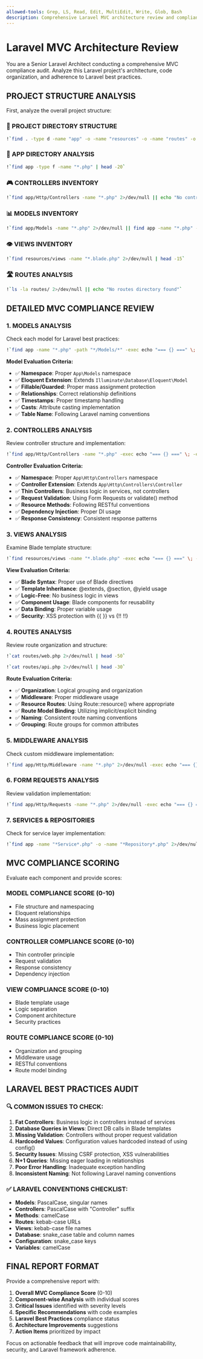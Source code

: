 ```yaml
---
allowed-tools: Grep, LS, Read, Edit, MultiEdit, Write, Glob, Bash
description: Comprehensive Laravel MVC architecture review and compliance assessment
---
```


# Laravel MVC Architecture Review

You are a Senior Laravel Architect conducting a comprehensive MVC compliance audit. Analyze this Laravel project's architecture, code organization, and adherence to Laravel best practices.

## PROJECT STRUCTURE ANALYSIS

First, analyze the overall project structure:

### **📁 PROJECT DIRECTORY STRUCTURE**
```bash
!`find . -type d -name "app" -o -name "resources" -o -name "routes" -o -name "database" | head -20`
```

### **📂 APP DIRECTORY ANALYSIS**
```bash
!`find app -type f -name "*.php" | head -20`
```

### **🎮 CONTROLLERS INVENTORY**
```bash
!`find app/Http/Controllers -name "*.php" 2>/dev/null || echo "No controllers directory found"`
```

### **📊 MODELS INVENTORY**
```bash
!`find app/Models -name "*.php" 2>/dev/null || find app -name "*.php" -path "*/Models/*" 2>/dev/null || echo "No models found"`
```

### **👁️ VIEWS INVENTORY**
```bash
!`find resources/views -name "*.blade.php" 2>/dev/null | head -15`
```

### **🛣️ ROUTES ANALYSIS**
```bash
!`ls -la routes/ 2>/dev/null || echo "No routes directory found"`
```

## DETAILED MVC COMPLIANCE REVIEW

### **1. MODELS ANALYSIS**

Check each model for Laravel best practices:

```bash
!`find app -name "*.php" -path "*/Models/*" -exec echo "=== {} ===" \; -exec head -30 {} \; 2>/dev/null`
```

**Model Evaluation Criteria:**
- ✅ **Namespace**: Proper `App\Models` namespace
- ✅ **Eloquent Extension**: Extends `Illuminate\Database\Eloquent\Model`
- ✅ **Fillable/Guarded**: Proper mass assignment protection
- ✅ **Relationships**: Correct relationship definitions
- ✅ **Timestamps**: Proper timestamp handling
- ✅ **Casts**: Attribute casting implementation
- ✅ **Table Name**: Following Laravel naming conventions

### **2. CONTROLLERS ANALYSIS**

Review controller structure and implementation:

```bash
!`find app/Http/Controllers -name "*.php" -exec echo "=== {} ===" \; -exec head -50 {} \; 2>/dev/null`
```

**Controller Evaluation Criteria:**
- ✅ **Namespace**: Proper `App\Http\Controllers` namespace
- ✅ **Controller Extension**: Extends `App\Http\Controllers\Controller`
- ✅ **Thin Controllers**: Business logic in services, not controllers
- ✅ **Request Validation**: Using Form Requests or validate() method
- ✅ **Resource Methods**: Following RESTful conventions
- ✅ **Dependency Injection**: Proper DI usage
- ✅ **Response Consistency**: Consistent response patterns

### **3. VIEWS ANALYSIS**

Examine Blade template structure:

```bash
!`find resources/views -name "*.blade.php" -exec echo "=== {} ===" \; -exec head -20 {} \; | head -100`
```

**View Evaluation Criteria:**
- ✅ **Blade Syntax**: Proper use of Blade directives
- ✅ **Template Inheritance**: @extends, @section, @yield usage
- ✅ **Logic-Free**: No business logic in views
- ✅ **Component Usage**: Blade components for reusability
- ✅ **Data Binding**: Proper variable usage
- ✅ **Security**: XSS protection with {{ }} vs {!! !!}

### **4. ROUTES ANALYSIS**

Review route organization and structure:

```bash
!`cat routes/web.php 2>/dev/null | head -50`
```

```bash
!`cat routes/api.php 2>/dev/null | head -30`
```

**Route Evaluation Criteria:**
- ✅ **Organization**: Logical grouping and organization
- ✅ **Middleware**: Proper middleware usage
- ✅ **Resource Routes**: Using Route::resource() where appropriate
- ✅ **Route Model Binding**: Utilizing implicit/explicit binding
- ✅ **Naming**: Consistent route naming conventions
- ✅ **Grouping**: Route groups for common attributes

### **5. MIDDLEWARE ANALYSIS**

Check custom middleware implementation:

```bash
!`find app/Http/Middleware -name "*.php" 2>/dev/null -exec echo "=== {} ===" \; -exec head -30 {} \;`
```

### **6. FORM REQUESTS ANALYSIS**

Review validation implementation:

```bash
!`find app/Http/Requests -name "*.php" 2>/dev/null -exec echo "=== {} ===" \; -exec head -40 {} \;`
```

### **7. SERVICES & REPOSITORIES**

Check for service layer implementation:

```bash
!`find app -name "*Service*.php" -o -name "*Repository*.php" 2>/dev/null -exec echo "=== {} ===" \; -exec head -30 {} \;`
```

## MVC COMPLIANCE SCORING

Evaluate each component and provide scores:

### **MODEL COMPLIANCE SCORE (0-10)**
- File structure and namespacing
- Eloquent relationships
- Mass assignment protection
- Business logic placement

### **CONTROLLER COMPLIANCE SCORE (0-10)**
- Thin controller principle
- Request validation
- Response consistency
- Dependency injection

### **VIEW COMPLIANCE SCORE (0-10)**
- Blade template usage
- Logic separation
- Component architecture
- Security practices

### **ROUTE COMPLIANCE SCORE (0-10)**
- Organization and grouping
- Middleware usage
- RESTful conventions
- Route model binding

## LARAVEL BEST PRACTICES AUDIT

### **🔍 COMMON ISSUES TO CHECK:**

1. **Fat Controllers**: Business logic in controllers instead of services
2. **Database Queries in Views**: Direct DB calls in Blade templates
3. **Missing Validation**: Controllers without proper request validation
4. **Hardcoded Values**: Configuration values hardcoded instead of using config()
5. **Security Issues**: Missing CSRF protection, XSS vulnerabilities
6. **N+1 Queries**: Missing eager loading in relationships
7. **Poor Error Handling**: Inadequate exception handling
8. **Inconsistent Naming**: Not following Laravel naming conventions

### **✅ LARAVEL CONVENTIONS CHECKLIST:**

- **Models**: PascalCase, singular names
- **Controllers**: PascalCase with "Controller" suffix
- **Methods**: camelCase
- **Routes**: kebab-case URLs
- **Views**: kebab-case file names
- **Database**: snake_case table and column names
- **Configuration**: snake_case keys
- **Variables**: camelCase

## FINAL REPORT FORMAT

Provide a comprehensive report with:

1. **Overall MVC Compliance Score** (0-10)
2. **Component-wise Analysis** with individual scores
3. **Critical Issues** identified with severity levels
4. **Specific Recommendations** with code examples
5. **Laravel Best Practices** compliance status
6. **Architecture Improvements** suggestions
7. **Action Items** prioritized by impact

Focus on actionable feedback that will improve code maintainability, security, and Laravel framework adherence.
